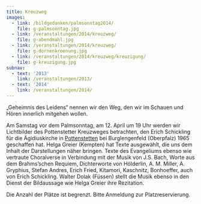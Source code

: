 ```yaml
---
title: Kreuzweg
images:
  - link: /bildgedanken/palmsonntag2014/
    file: g-palmsonntag.jpg
  - link: /veranstaltungen/2014/kreuzweg/
    file: g-abendmahl.jpg
  - link: /veranstaltungen/2014/kreuzweg/
    file: g-dornenkroenung.jpg
  - link: /veranstaltungen/2014/kreuzweg/kreuzigung/
    file: g-kreuzigung.jpg
subnav:
  - text: '2013'
    link: /veranstaltungen/2013/
  - text: '2014'
    link: /veranstaltungen/2014/
---
```


„Geheimnis des Leidens“ nennen wir den Weg, den wir im Schauen und Hören innerlich mitgehen wollen.

Am Samstag vor dem Palmsonntag, am 12. April um 19 Uhr werden wir Lichtbilder des Pottenstetter Kreuzweges betrachten, den Erich Schickling für die Ägidiuskirche in [Pottenstetten](http://www.st-vitus.de/potindex.html/) bei Burglengenfeld (Oberpfalz) 1965 geschaffen hat.
Helga Greier (Kempten) hat Texte ausgewählt, die uns dem Inhalt der Darstellungen näher bringen. Texte des Evangeliums ebenso wie vertraute Choralverse in Verbindung mit der Musik von J.S. Bach, Worte aus dem Brahms’schen Requiem, Dichterworte von Hölderlin, A. M. Miller, A. Gryphius, Stefan Andres, Erich Fried, Kitamori, Kaschnitz, Bonhoeffer, auch von Erich Schickling.
Walter Dolak (Füssen) stellt die Musik ebenso in den Dienst der Bildaussage wie Helga Greier ihre Rezitation.

Die Anzahl der Plätze ist begrenzt. Bitte Anmeldung zur Platzreservierung. 

